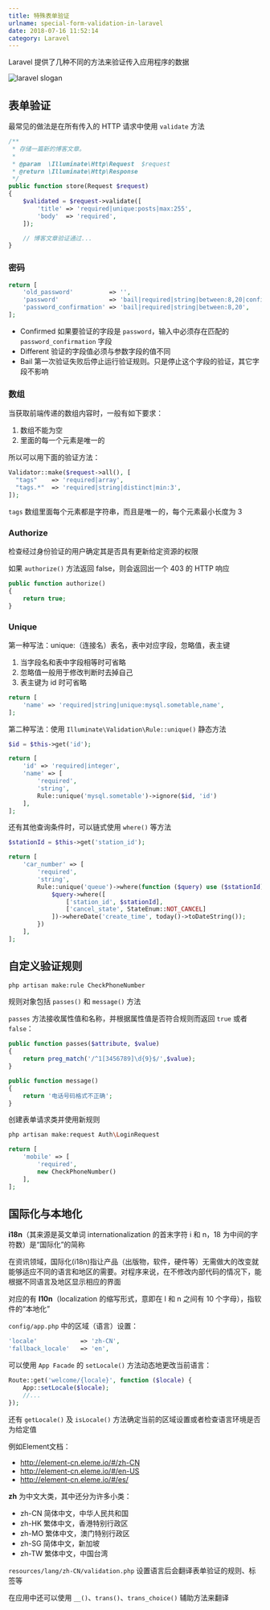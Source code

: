 ```yaml
---
title: 特殊表单验证
urlname: special-form-validation-in-laravel
date: 2018-07-16 11:52:14
category: Laravel
---
```


Laravel 提供了几种不同的方法来验证传入应用程序的数据

![laravel slogan](https://i.imgtg.com/2022/08/23/K68mB.png)

<!-- more -->

## 表单验证

最常见的做法是在所有传入的 HTTP 请求中使用 `validate` 方法

```php
/**
 * 存储一篇新的博客文章。
 *
 * @param  \Illuminate\Http\Request  $request
 * @return \Illuminate\Http\Response
 */
public function store(Request $request)
{
    $validated = $request->validate([
        'title' => 'required|unique:posts|max:255',
        'body'  => 'required',
    ]);

    // 博客文章验证通过...
}
```

### 密码

```php
return [
    'old_password'          => '',
    'password'              => 'bail|required|string|between:8,20|confirmed|different:old_password',
    'password_confirmation' => 'bail|required|string|between:8,20',
];
```

- Confirmed
如果要验证的字段是 `password`，输入中必须存在匹配的 `password_confirmation` 字段
- Different
验证的字段值必须与参数字段的值不同
- Bail
第一次验证失败后停止运行验证规则。只是停止这个字段的验证，其它字段不影响

### 数组

当获取前端传递的数组内容时，一般有如下要求：

1. 数组不能为空
2. 里面的每一个元素是唯一的

所以可以用下面的验证方法：

```php
Validator::make($request->all(), [    
  "tags"    => 'required|array',    
  "tags.*"  => 'required|string|distinct|min:3',
]);
```

`tags` 数组里面每个元素都是字符串，而且是唯一的，每个元素最小长度为 3

### Authorize

检查经过身份验证的用户确定其是否具有更新给定资源的权限

如果 `authorize()` 方法返回 false，则会返回出一个 403 的 HTTP 响应

```php
public function authorize()
{
    return true;
}
```

### Unique

第一种写法：unique:（连接名）表名，表中对应字段，忽略值，表主键

1. 当字段名和表中字段相等时可省略
2. 忽略值一般用于修改判断时去掉自己
3. 表主键为 id 时可省略

```php
return [
    'name' => 'required|string|unique:mysql.sometable,name',
];
```

第二种写法：使用 `Illuminate\Validation\Rule::unique()` 静态方法

```php
$id = $this->get('id');

return [
    'id' => 'required|integer',
    'name' => [
        'required',
        'string',
        Rule::unique('mysql.sometable')->ignore($id, 'id')
    ],
];
```

还有其他查询条件时，可以链式使用 `where()` 等方法

```php
$stationId = $this->get('station_id');

return [
    'car_number' => [
        'required',
        'string',
        Rule::unique('queue')->where(function ($query) use ($stationId) {
            $query->where([
                ['station_id', $stationId],
                ['cancel_state', StateEnum::NOT_CANCEL]
            ])->whereDate('create_time', today()->toDateString());
        })
    ],
];
```

## 自定义验证规则

```bash
php artisan make:rule CheckPhoneNumber
```

规则对象包括 `passes()` 和 `message()` 方法

`passes` 方法接收属性值和名称，并根据属性值是否符合规则而返回 `true` 或者 `false`：

```php
public function passes($attribute, $value)
{
    return preg_match('/^1[3456789]\d{9}$/',$value);
}

public function message()
{
    return '电话号码格式不正确';
}
```

创建表单请求类并使用新规则

```bash
php artisan make:request Auth\LoginRequest
```

```php
return [
    'mobile' => [
        'required',
        new CheckPhoneNumber()
    ],
];
```

## 国际化与本地化

**i18n**（其来源是英文单词 internationalization 的首末字符 i 和 n，18 为中间的字符数）是“国际化”的简称

在资讯领域，国际化(i18n)指让产品（出版物，软件，硬件等）无需做大的改变就能够适应不同的语言和地区的需要。对程序来说，在不修改内部代码的情况下，能根据不同语言及地区显示相应的界面

对应的有 **l10n**（localization 的缩写形式，意即在 l 和 n 之间有 10 个字母），指软件的“本地化”

`config/app.php` 中的区域（语言）设置：

```php
'locale'            => 'zh-CN',
'fallback_locale'   => 'en',
```

可以使用 `App Facade` 的 `setLocale()` 方法动态地更改当前语言：

```php
Route::get('welcome/{locale}', function ($locale) {
    App::setLocale($locale);
    //...
});
```

还有 `getLocale()` 及 `isLocale()` 方法确定当前的区域设置或者检查语言环境是否为给定值

例如Element文档：

- <http://element-cn.eleme.io/#/zh-CN>
- <http://element-cn.eleme.io/#/en-US>
- <http://element-cn.eleme.io/#/es/>

**zh** 为中文大类，其中还分为许多小类：

- zh-CN 简体中文，中华人民共和国
- zh-HK 繁体中文，香港特别行政区
- zh-MO 繁体中文，澳门特别行政区
- zh-SG 简体中文，新加坡
- zh-TW 繁体中文，中国台湾

`resources/lang/zh-CN/validation.php` 设置语言后会翻译表单验证的规则、标签等

在应用中还可以使用 `__()`、`trans()`、`trans_choice()` 辅助方法来翻译
